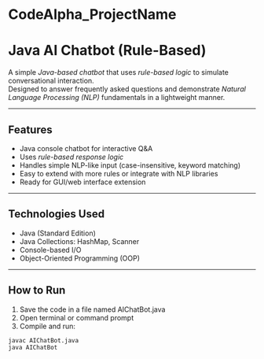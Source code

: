 # CodeAlpha_ProjectName
# Java AI Chatbot (Rule-Based)

A simple *Java-based chatbot* that uses *rule-based logic* to simulate conversational interaction.  
Designed to answer frequently asked questions and demonstrate *Natural Language Processing (NLP)* fundamentals in a lightweight manner.

---

##  Features

- Java console chatbot for interactive Q&A
- Uses *rule-based response logic*
- Handles simple NLP-like input (case-insensitive, keyword matching)
- Easy to extend with more rules or integrate with NLP libraries
- Ready for GUI/web interface extension

---

## Technologies Used

- Java (Standard Edition)
- Java Collections: HashMap, Scanner
- Console-based I/O
- Object-Oriented Programming (OOP)

---

##  How to Run

1. Save the code in a file named AIChatBot.java
2. Open terminal or command prompt
3. Compile and run:

```bash
javac AIChatBot.java
java AIChatBot

